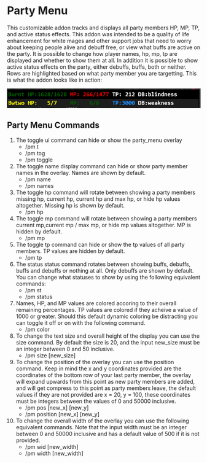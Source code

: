 # Party Menu

This customizable addon tracks and displays all party members HP, MP, TP, and
active status effects. This addon was intended to be a quality of life
enhancement for white mages and other support jobs that need to worry about
keeping people alive and debuff free, or view what buffs are active on the
party. It is possible to change how player names, hp, mp, tp are displayed and
whether to show them at all. In addition it is possible to show active status
effects on the party, either debuffs, buffs, both or neither. Rows are
highlighted based on what party member you are targetting. This is what the
addon looks like in action:

![pm_image](readme_img.PNG)

## Party Menu Commands

1. The toggle ui command can hide or show the party_menu overlay
    * /pm t
    * /pm tog
    * /pm toggle
2. The toggle name display command can hide or show party member names in the overlay. Names are shown by default.
    * /pm name
    * /pm names
3. The toggle hp command will rotate between showing a party members missing hp, current hp, current hp and max hp, or hide hp values altogether. Missing hp is shown by default.
    * /pm hp
4. The toggle mp command will rotate between showing a party members current mp,current mp / max mp, or hide mp values altogether. MP is hidden by default.
    * /pm mp
5. The toggle tp command can hide or show the tp values of all party members. TP values are hidden by default.
    * /pm tp
6. The status status command rotates between showing buffs, debuffs, buffs and debuffs or nothing at all. Only debuffs are shown by default. You can change what statuses to show by using the following equivalent commands:
    * /pm st
    * /pm status
7. Names, HP, and MP values are colored accoring to their overall remaining percentages. TP values are colored if they acheive a value of 1000 or greater. Should this default dynamic coloring be distracting you can toggle it off or on with the following command.
    * /pm color
8. To change the text size and overall height of the display you can use the size command. By default the size is 20, and the input new_size must be an integer between 0 and 50 inclusive.
    * /pm size [new_size]
9. To change the position of the overlay you can use the position command. Keep in mind the x and y coordinates provided are the coordinates of the bottom row of your last party member, the overlay will expand upwards from this point as new party members are added, and will get compress to this point as party members leave, the default values if they are not provided are x = 20, y = 100, these coordinates must be integers between the values of 0 and 50000 inclusive.
    * /pm pos [new_x] [new_y]
    * /pm position [new_x] [new_y]
10. To change the overall width of the overlay you can use the following equivalent commands. Note that the input width must be an integer between 0 and 50000 inclusive and has a default value of 500 if it is not provided.
    * /pm wid [new_width]
    * /pm width [new_width]
